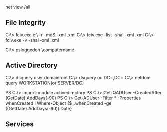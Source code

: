 net view /all

## File Integrity

C:\\> fciv.exe c:\ -r -mdS -xml .xml
C:\\> fciv.exe -list -shal -xml .xml
C:\\> fciv.exe -v -shal -xml .xml

C:\\> psloggedon \\computername


## Active Directory

C:\\> dsquery user domainroot
C:\\> dsquery ou DC=,DC=
C:\\> netdom query WORKSTATION(or SERVER/DC)

PS C:\\> import-module activedirectory 
PS C:\\> Get-QADUser -CreatedAfter (GetDate).AddDays(-90) 
PS C:\\> Get-ADUser -Filter * -Properties whenCreated I Where-Object {$_.whenCreated -ge ((GetDate).AddDays(-90)).Date}


## Services
